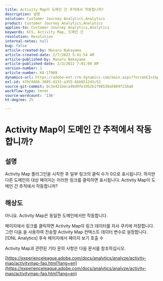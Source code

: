 ```yaml
---
title: Activity Map이 도메인 간 추적에서 작동합니까?
description: 설명
solution: Customer Journey Analytics,Analytics
product: Customer Journey Analytics,Analytics
applies-to: Customer Journey Analytics,Analytics
keywords: KCS, Activity Map, 도메인 간
resolution: Resolution
internal-notes: null
bug: false
article-created-by: Masaru Nakayama
article-created-date: 2/7/2022 5:41:54 AM
article-published-by: Masaru Nakayama
article-published-date: 3/3/2022 7:01:00 AM
version-number: 1
article-number: KA-17909
dynamics-url: https://adobe-ent.crm.dynamics.com/main.aspx?forceUCI=1&pagetype=entityrecord&etn=knowledgearticle&id=a7d676a3-d887-ec11-93b0-002248083412
exl-id: 47bfd46b-3085-4131-a355-6bb651241c52
source-git-commit: 0c3e421beca46d9fe1952b1f98538a50697216a0
workflow-type: tm+mt
source-wordcount: '136'
ht-degree: 2%

---
```


# Activity Map이 도메인 간 추적에서 작동합니까?

## 설명

Activity Map 플러그인을 시작한 후 일부 링크의 클릭 수가 0으로 표시됩니다. 하지만 다른 도메인의 대상 페이지는 이러한 링크를 클릭하면 표시됩니다. Activity Map이 도메인 간 추적에서 작동합니까?

## 해상도


아니요. Activity Map은 동일한 도메인에서만 작동합니다.

페이지에서 링크를 클릭하면 Activity Map이 링크 데이터를 자사 쿠키에 저장합니다. 그런 다음 을 사용하여 전송할 Activity Map 컨텍스트 데이터 변수로 설정합니다. [!DNL Analytics] 후속 페이지에서 페이지 보기 호출 수

Activity Map과 관련된 기타 문의 사항은 다음 문서를 참조하십시오.

[https://experienceleague.adobe.com/docs/analytics/analyze/activity-map/activitymap-faq.html?lang=en](https://experienceleague.adobe.com/docs/analytics/analyze/activity-map/activitymap-faq.html?lang=en)
